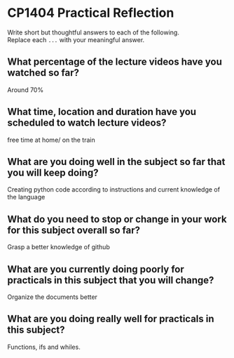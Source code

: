 # CP1404 Practical Reflection

Write short but thoughtful answers to each of the following.  
Replace each `...` with your meaningful answer.

## What percentage of the lecture videos have you watched so far?

Around 70%

## What time, location and duration have you scheduled to watch lecture videos?

free time at home/ on the train

## What are you doing well in the subject so far that you will keep doing?

Creating python code according to instructions and current knowledge of the language

## What do you need to stop or change in your work for this subject overall so far?

Grasp a better knowledge of github

## What are you currently doing poorly for practicals in this subject that you will change?

Organize the documents better

## What are you doing really well for practicals in this subject?

Functions, ifs and whiles. 